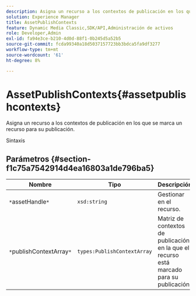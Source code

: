 ```yaml
---
description: Asigna un recurso a los contextos de publicación en los que se marca un recurso para su publicación.
solution: Experience Manager
title: AssetPublishContexts
feature: Dynamic Media Classic,SDK/API,Administración de activos
role: Developer,Admin
exl-id: fa94e3ce-b210-4d0d-88f1-0b245d5a52b5
source-git-commit: fcda99340a18d5037157723bb3bdca5fa9df3277
workflow-type: tm+mt
source-wordcount: '61'
ht-degree: 8%

---
```


# AssetPublishContexts{#assetpublishcontexts}

Asigna un recurso a los contextos de publicación en los que se marca un recurso para su publicación.

Sintaxis

## Parámetros {#section-f1c75a7542914d4ea16803a1de796ba5}

| Nombre | Tipo | Descripción |
|---|---|---|
| `*`assetHandle`*` | `xsd:string` | Gestionar en el recurso. |
| `*`publishContextArray`*` | `types:PublishContextArray` | Matriz de contextos de publicación en la que el recurso está marcado para su publicación. |
